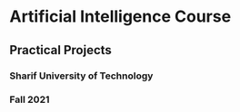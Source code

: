 # Artificial Intelligence Course
## Practical Projects

### Sharif University of Technology
### Fall 2021
